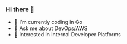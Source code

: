 ### Hi there 👋

- 🌱 I’m currently coding in Go
- 💬 Ask me about DevOps/AWS
- 🚀 Interested in Internal Developer Platforms
